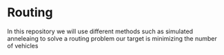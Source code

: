 # Routing
In this repository we will use different methods such as simulated anneleaing to solve a routing problem our target is minimizing the number of vehicles

